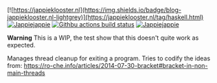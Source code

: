 [![https://jappieklooster.nl](https://img.shields.io/badge/blog-jappieklooster.nl-lightgrey)](https://jappieklooster.nl/tag/haskell.html)
[![Jappiejappie](https://img.shields.io/badge/twitch.tv-jappiejappie-purple?logo=twitch)](https://www.twitch.tv/jappiejappie)
[![Githbu actions build status](https://img.shields.io/github/workflow/status/jappeace/ctrlc/Test)](https://github.com/jappeace/ctrlc/actions)
[![Jappiejappie](https://img.shields.io/badge/discord-jappiejappie-black?logo=discord)](https://discord.gg/Hp4agqy)

**Warning** This is a WIP, the test show that this doesn't quite work as expected.

Manages thread cleanup for exiting a program.
Tries to codify the ideas from: https://ro-che.info/articles/2014-07-30-bracket#bracket-in-non-main-threads

